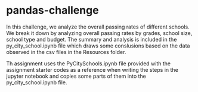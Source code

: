 # pandas-challenge

In this challenge, we analyze the overall passing rates of different schools. We break it down by analyzing
overall passing rates by grades, school size, school type and budget. The summary and analysis is included
in the py_city_school.ipynb file which draws some conslusions based on the data observed in the csv files 
in the Resources folder.

Th assignment uses the PyCitySchools.ipynb file provided with the assignment starter codes as a reference 
when writing the steps in the jupyter notebook and copies some parts of them into the py_city_school.ipynb
file.
